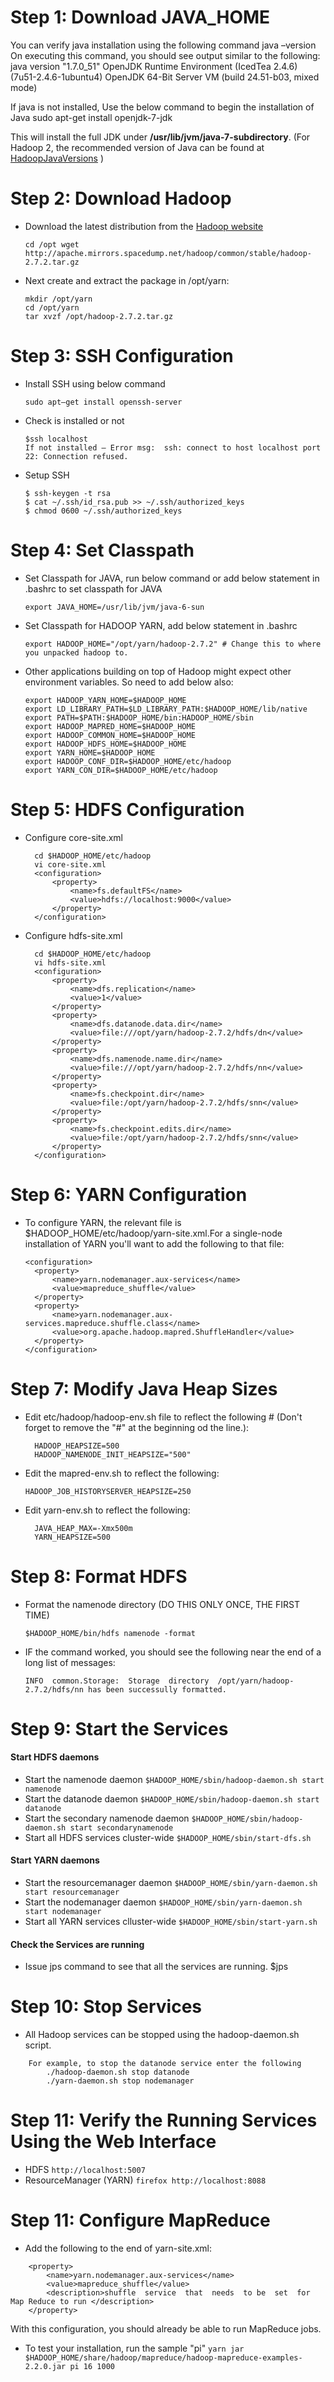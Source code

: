 # Step 1: Download JAVA_HOME 
You can verify java installation using the following command 
java –version 
On executing this command, you should see output similar to the following: 
java version "1.7.0_51" OpenJDK Runtime Environment (IcedTea 2.4.6) (7u51-2.4.6-1ubuntu4) OpenJDK 64-Bit Server VM (build 24.51-b03, mixed mode)

If java is not installed, Use the below command to begin the installation of Java 
sudo apt-get install openjdk-7-jdk

This will install the full JDK under **/usr/lib/jvm/java-7-subdirectory**. (For Hadoop 2, the recommended version of Java can be found at [HadoopJavaVersions](http://wiki.apache.org/hadoop/HadoopJavaVersionsi) )



# Step 2: Download Hadoop
- Download the latest distribution from the [Hadoop website](http://hadoop.apache.org/) 
  ```
  cd /opt wget http://apache.mirrors.spacedump.net/hadoop/common/stable/hadoop-2.7.2.tar.gz
  ```
- Next create and extract the package in /opt/yarn: 
  ```
  mkdir /opt/yarn
  cd /opt/yarn 
  tar xvzf /opt/hadoop-2.7.2.tar.gz
  ```
	
# Step 3: SSH Configuration
- Install SSH using below command
  ```
  sudo apt–get install openssh-server
  ```
- Check is installed or not 
  ```
  $ssh localhost 
  If not installed – Error msg:  ssh: connect to host localhost port 22: Connection refused.
  ```
- Setup SSH
  ```
  $ ssh-keygen -t rsa 
  $ cat ~/.ssh/id_rsa.pub >> ~/.ssh/authorized_keys 
  $ chmod 0600 ~/.ssh/authorized_keys 
  ```
# Step 4: Set Classpath 
- Set Classpath for JAVA, run below command or add below statement in .bashrc to set classpath for JAVA
  ```
  export JAVA_HOME=/usr/lib/jvm/java-6-sun
  ```
- Set Classpath for HADOOP YARN, add below statement in .bashrc
  ```
  export HADOOP_HOME="/opt/yarn/hadoop-2.7.2" # Change this to where you unpacked hadoop to.
  ```
- Other applications building on top of Hadoop might expect other environment variables. So need to add below also:
  ```
  export HADOOP_YARN_HOME=$HADOOP_HOME 
  export LD_LIBRARY_PATH=$LD_LIBRARY_PATH:$HADOOP_HOME/lib/native 
  export PATH=$PATH:$HADOOP_HOME/bin:HADOOP_HOME/sbin
  export HADOOP_MAPRED_HOME=$HADOOP_HOME 
  export HADOOP_COMMON_HOME=$HADOOP_HOME 
  export HADOOP_HDFS_HOME=$HADOOP_HOME 
  export YARN_HOME=$HADOOP_HOME 
  export HADOOP_CONF_DIR=$HADOOP_HOME/etc/hadoop 
  export YARN_CON_DIR=$HADOOP_HOME/etc/hadoop
  ```  	
# Step 5: HDFS Configuration  
- Configure core-site.xml 
  ```
	cd $HADOOP_HOME/etc/hadoop 
	vi core-site.xml 
	<configuration>      
		<property>           
			<name>fs.defaultFS</name>           
			<value>hdfs://localhost:9000</value>      
		</property> 
	</configuration> 
  ```	
- Configure hdfs-site.xml 
  ```
	cd $HADOOP_HOME/etc/hadoop 
	vi hdfs-site.xml 
	<configuration>      
		<property>           
			<name>dfs.replication</name> 
			<value>1</value>      
		</property> 
		<property>         
			<name>dfs.datanode.data.dir</name>
			<value>file:///opt/yarn/hadoop-2.7.2/hdfs/dn</value>			
		</property>
		<property>         
			<name>dfs.namenode.name.dir</name>         
			<value>file:///opt/yarn/hadoop-2.7.2/hdfs/nn</value>    
		</property>
		<property>
			<name>fs.checkpoint.dir</name>
			<value>file:/opt/yarn/hadoop-2.7.2/hdfs/snn</value>			
		</property>
		<property>           
			<name>fs.checkpoint.edits.dir</name>
			<value>file:/opt/yarn/hadoop-2.7.2/hdfs/snn</value>
		</property> 
	</configuration>
  ```	
# Step 6: YARN Configuration 
- To  configure  YARN,  the  relevant  file  is $HADOOP_HOME/etc/hadoop/yarn-site.xml.For a single-node installation of YARN you'll want to add the following to that file:
  ```
  <configuration>      
  	<property>           
  		<name>yarn.nodemanager.aux-services</name>           
  		<value>mapreduce_shuffle</value>      
  	</property>      
  	<property>           
  		<name>yarn.nodemanager.aux-services.mapreduce.shuffle.class</name>
  		<value>org.apache.hadoop.mapred.ShuffleHandler</value>
  	</property> 
  </configuration>
  ```
# Step 7: Modify Java Heap Sizes 
- Edit etc/hadoop/hadoop-env.sh file to reflect the following # (Don't forget to remove the "#" at the beginning od the line.): 
  ```
	HADOOP_HEAPSIZE=500 
	HADOOP_NAMENODE_INIT_HEAPSIZE="500" 
  ```
- Edit the mapred-env.sh to reflect the following: 
  ```
  HADOOP_JOB_HISTORYSERVER_HEAPSIZE=250
  ```
- Edit yarn-env.sh to reflect the following: 
  ```
	JAVA_HEAP_MAX=-Xmx500m 
	YARN_HEAPSIZE=500
  ```	
# Step 8: Format HDFS 
- Format the namenode directory (DO THIS ONLY ONCE, THE FIRST TIME) 
  ```
  $HADOOP_HOME/bin/hdfs namenode -format
  ```
- IF the command worked, you should see the following near the end of a long list of messages: 
  ```
  INFO  common.Storage:  Storage  directory  /opt/yarn/hadoop-2.7.2/hdfs/nn has been successully formatted.
  ```
	
# Step 9: Start the Services 
#### Start HDFS daemons 
- Start the namenode daemon 
` $HADOOP_HOME/sbin/hadoop-daemon.sh start namenode `
- Start the datanode daemon 
` $HADOOP_HOME/sbin/hadoop-daemon.sh start datanode `
- Start the secondary namenode daemon 
` $HADOOP_HOME/sbin/hadoop-daemon.sh start secondarynamenode `
- Start all HDFS services cluster-wide
` $HADOOP_HOME/sbin/start-dfs.sh `

#### Start YARN daemons
- Start the resourcemanager daemon 
` $HADOOP_HOME/sbin/yarn-daemon.sh start resourcemanager `
- Start the nodemanager daemon 
` $HADOOP_HOME/sbin/yarn-daemon.sh start nodemanager `
- Start all YARN services clluster-wide 
` $HADOOP_HOME/sbin/start-yarn.sh `
	
#### Check the Services are running 
- Issue  jps  command  to  see  that  all  the  services are running.
  $jps

# Step 10: Stop Services 
- All  Hadoop  services  can  be  stopped  using  the  hadoop-daemon.sh script.
```
	For example, to stop the datanode service enter the following
		./hadoop-daemon.sh stop datanode      
		./yarn-daemon.sh stop nodemanager
```		
# Step 11: Verify the Running Services Using the Web Interface
- HDFS
` http://localhost:5007 `
- ResourceManager (YARN) 
` firefox http://localhost:8088 `
	
# Step 11: Configure MapReduce
- Add the following to the end of yarn-site.xml: 
```
	<property>         
		<name>yarn.nodemanager.aux-services</name>   
		<value>mapreduce_shuffle</value>       
		<description>shuffle  service  that  needs  to be  set  for  Map Reduce to run </description>
	</property> 
```
With this configuration, you should already be able to run MapReduce jobs. 
- To test your installation, run the sample "pi"
` yarn jar $HADOOP_HOME/share/hadoop/mapreduce/hadoop-mapreduce-examples-2.2.0.jar pi 16 1000 `

	


